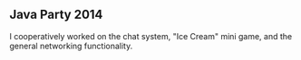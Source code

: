 ## Java Party 2014
I cooperatively worked on the chat system, "Ice Cream" mini game, and the general networking functionality.

